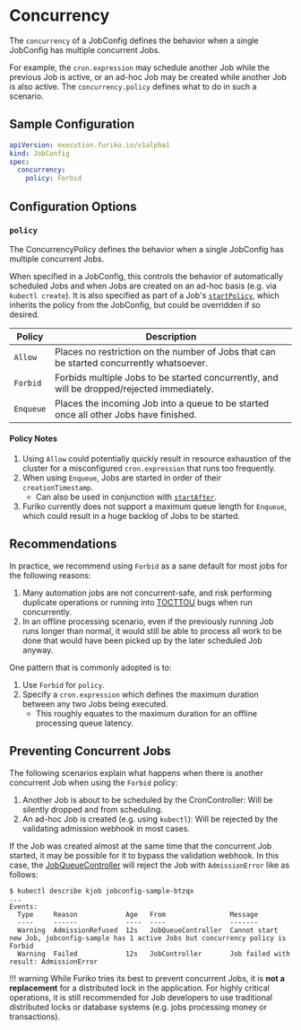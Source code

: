 # Concurrency

The `concurrency` of a JobConfig defines the behavior when a single JobConfig has multiple concurrent Jobs.

For example, the `cron.expression` may schedule another Job while the previous Job is active, or an ad-hoc Job may be created while another Job is also active. The `concurrency.policy` defines what to do in such a scenario.

## Sample Configuration

```yaml
apiVersion: execution.furiko.io/v1alpha1
kind: JobConfig
spec:
  concurrency:
    policy: Forbid
```

## Configuration Options

### `policy`

The ConcurrencyPolicy defines the behavior when a single JobConfig has multiple concurrent Jobs.

When specified in a JobConfig, this controls the behavior of automatically scheduled Jobs and when Jobs are created on an ad-hoc basis (e.g. via `kubectl create`). It is also specified as part of a Job's [`startPolicy`](../job/start-policy.md), which inherits the policy from the JobConfig, but could be overridden if so desired.

| Policy    | Description                                                                                 |
| --------- | ------------------------------------------------------------------------------------------- |
| `Allow`   | Places no restriction on the number of Jobs that can be started concurrently whatsoever.    |
| `Forbid`  | Forbids multiple Jobs to be started concurrently, and will be dropped/rejected immediately. |
| `Enqueue` | Places the incoming Job into a queue to be started once all other Jobs have finished.       |

#### Policy Notes

1. Using `Allow` could potentially quickly result in resource exhaustion of the cluster for a misconfigured `cron.expression` that runs too frequently.
2. When using `Enqueue`, Jobs are started in order of their `creationTimestamp`.
   - Can also be used in conjunction with [`startAfter`](../job/start-policy.md#startafter).
3. Furiko currently does not support a maximum queue length for `Enqueue`, which could result in a huge backlog of Jobs to be started.

## Recommendations

In practice, we recommend using `Forbid` as a sane default for most jobs for the following reasons:

1. Many automation jobs are not concurrent-safe, and risk performing duplicate operations or running into [TOCTTOU](https://en.wikipedia.org/wiki/Time-of-check_to_time-of-use) bugs when run concurrently.
2. In an offline processing scenario, even if the previously running Job runs longer than normal, it would still be able to process all work to be done that would have been picked up by the later scheduled Job anyway.

One pattern that is commonly adopted is to:

1. Use `Forbid` for `policy`.
2. Specify a `cron.expression` which defines the maximum duration between any two Jobs being executed.
   - This roughly equates to the maximum duration for an offline processing queue latency.

## Preventing Concurrent Jobs

The following scenarios explain what happens when there is another concurrent Job when using the `Forbid` policy:

1. Another Job is about to be scheduled by the CronController: Will be silently dropped and from scheduling.
2. An ad-hoc Job is created (e.g. using `kubectl`): Will be rejected by the validating admission webhook in most cases.

If the Job was created almost at the same time that the concurrent Job started, it may be possible for it to bypass the validation webhook. In this case, the [JobQueueController](../../advanced-topics/architecture/execution-controller.md#jobqueuecontroller) will reject the Job with `AdmissionError` like as follows:

```
$ kubectl describe kjob jobconfig-sample-btzqx
...
Events:
  Type     Reason            Age   From                Message
  ----     ------            ----  ----                -------
  Warning  AdmissionRefused  12s   JobQueueController  Cannot start new Job, jobconfig-sample has 1 active Jobs but concurrency policy is Forbid
  Warning  Failed            12s   JobController       Job failed with result: AdmissionError
```

<!-- prettier-ignore -->
!!! warning
    While Furiko tries its best to prevent concurrent Jobs, it is **not a replacement** for a distributed lock in the application. For highly critical operations, it is still recommended for Job developers to use traditional distributed locks or database systems (e.g. jobs processing money or transactions).

